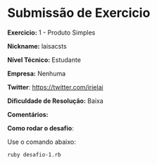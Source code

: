 # Submissão de Exercicio

**Exercicio:** 1 - Produto Simples

**Nickname:** laisacsts

**Nível Técnico:** Estudante

**Empresa:** Nenhuma

**Twitter**: https://twitter.com/irielai

**Dificuldade de Resolução:** Baixa

**Comentários:** 

**Como rodar o desafio**: 

Use o comando abaixo: 
```bash
ruby desafio-1.rb
```
